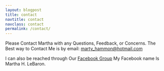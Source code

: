 ```yaml
---
layout: blogpost
title: contact
navtitle: contact
navclass: contact
permalink: /contact/
---
```



Please Contact Martha with any Questions, Feedback, or Concerns. The Best way to Contact Me is by email: marty_hammon@hotmail.com

I can also be reached through Our [Facebook Group](https://www.facebook.com/groups/418097061723078/)&nbsp;My Facebook name Is Martha H. LeBaron.&nbsp;
